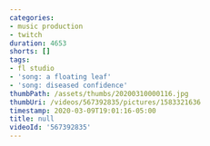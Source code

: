 ```yaml
---
categories:
- music production
- twitch
duration: 4653
shorts: []
tags:
- fl studio
- 'song: a floating leaf'
- 'song: diseased confidence'
thumbPath: /assets/thumbs/20200310000116.jpg
thumbUri: /videos/567392835/pictures/1583321636
timestamp: 2020-03-09T19:01:16-05:00
title: null
videoId: '567392835'
---
```

